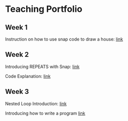 # Teaching Portfolio


## Week 1
Instruction on how to use snap code to draw a house: [link](https://youtu.be/6TNEDPyY53s)

## Week 2
Introducing REPEATS with Snap: [link](https://youtu.be/WAAPV-FeioI)

Code Explanation: [link](https://youtu.be/eyvwMhV8rE0) 

## Week 3
Nested Loop Introduction: [link](https://youtu.be/zkMNE0S2-iU)

Introducing how to write a program [link](https://youtu.be/OsW0qhXQkGM)
